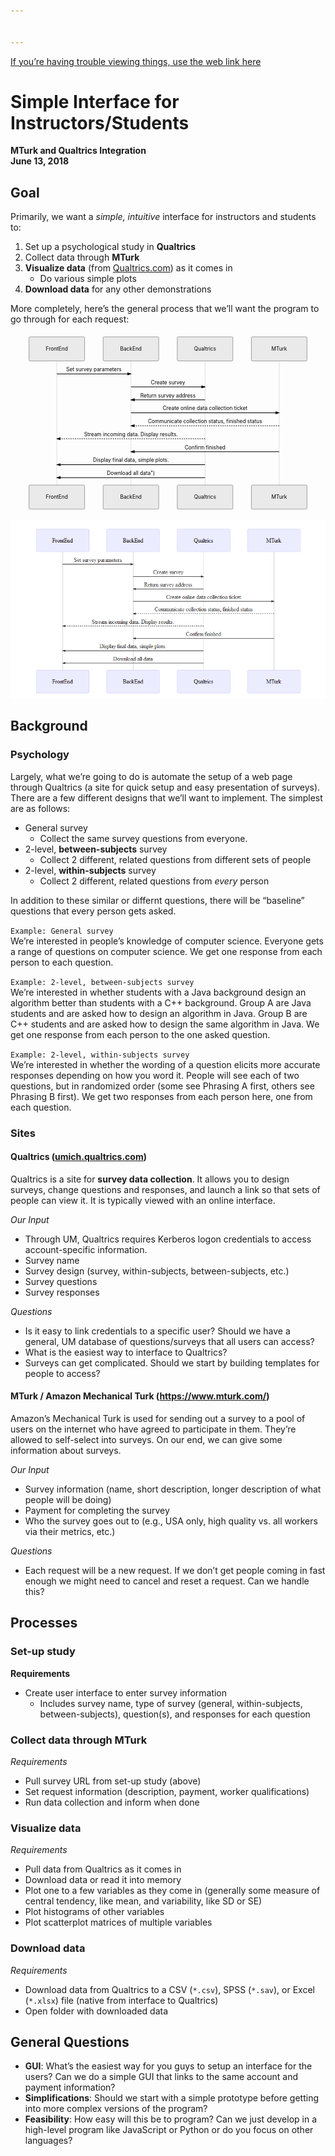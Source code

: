 ```yaml
---


---
```


<p><a href="https://github.com/BDVickers/UM-MTurkQualtricsIntegration/blob/master/MTurkQualtricsIntegration.md">If you’re having trouble viewing things, use the web link here</a></p>
<h1 id="simple-interface-for-instructorsstudents">Simple Interface for Instructors/Students</h1>
<p><strong>MTurk and Qualtrics Integration</strong><br>
<strong>June 13, 2018</strong></p>
<h2 id="goal">Goal</h2>
<p>Primarily, we want a <em>simple, intuitive</em> interface for instructors and students to:</p>
<ol>
<li>Set up a psychological study in <strong>Qualtrics</strong></li>
<li>Collect data through <strong>MTurk</strong></li>
<li><strong>Visualize data</strong> (from <a href="http://Qualtrics.com">Qualtrics.com</a>) as it comes in
<ul>
<li>Do various simple plots</li>
</ul>
</li>
<li><strong>Download data</strong> for any other demonstrations</li>
</ol>
<p>More completely, here’s the general process that we’ll want the program to go through for each request:</p>
<div class="mermaid"><svg xmlns="http://www.w3.org/2000/svg" id="mermaid-svg-96oIHsixjvMO6rp6" height="100%" width="100%" style="max-width:850px;" viewBox="-50 -10 850 476"><g></g><g><line id="actor1763" x1="75" y1="5" x2="75" y2="465" class="actor-line" stroke-width="0.5px" stroke="#999"></line><rect x="0" y="0" fill="#eaeaea" stroke="#666" width="150" height="65" rx="3" ry="3" class="actor"></rect><text x="75" y="32.5" dominant-baseline="central" alignment-baseline="central" class="actor" style="text-anchor: middle;"><tspan x="75" dy="0">FrontEnd</tspan></text></g><g><line id="actor1764" x1="275" y1="5" x2="275" y2="465" class="actor-line" stroke-width="0.5px" stroke="#999"></line><rect x="200" y="0" fill="#eaeaea" stroke="#666" width="150" height="65" rx="3" ry="3" class="actor"></rect><text x="275" y="32.5" dominant-baseline="central" alignment-baseline="central" class="actor" style="text-anchor: middle;"><tspan x="275" dy="0">BackEnd</tspan></text></g><g><line id="actor1765" x1="475" y1="5" x2="475" y2="465" class="actor-line" stroke-width="0.5px" stroke="#999"></line><rect x="400" y="0" fill="#eaeaea" stroke="#666" width="150" height="65" rx="3" ry="3" class="actor"></rect><text x="475" y="32.5" dominant-baseline="central" alignment-baseline="central" class="actor" style="text-anchor: middle;"><tspan x="475" dy="0">Qualtrics</tspan></text></g><g><line id="actor1766" x1="675" y1="5" x2="675" y2="465" class="actor-line" stroke-width="0.5px" stroke="#999"></line><rect x="600" y="0" fill="#eaeaea" stroke="#666" width="150" height="65" rx="3" ry="3" class="actor"></rect><text x="675" y="32.5" dominant-baseline="central" alignment-baseline="central" class="actor" style="text-anchor: middle;"><tspan x="675" dy="0">MTurk</tspan></text></g><defs><marker id="arrowhead" refX="5" refY="2" markerWidth="6" markerHeight="4" orient="auto"><path d="M 0,0 V 4 L6,2 Z"></path></marker></defs><defs><marker id="crosshead" markerWidth="15" markerHeight="8" orient="auto" refX="16" refY="4"><path fill="black" stroke="#000000" stroke-width="1px" d="M 9,2 V 6 L16,4 Z" style="stroke-dasharray: 0, 0;"></path><path fill="none" stroke="#000000" stroke-width="1px" d="M 0,1 L 6,7 M 6,1 L 0,7" style="stroke-dasharray: 0, 0;"></path></marker></defs><g><text x="175" y="93" class="messageText" style="text-anchor: middle;">Set survey parameters</text><line x1="75" y1="100" x2="275" y2="100" class="messageLine0" stroke-width="2" stroke="black" marker-end="url(#arrowhead)" style="fill: none;"></line></g><g><text x="375" y="128" class="messageText" style="text-anchor: middle;">Create survey</text><line x1="275" y1="135" x2="475" y2="135" class="messageLine0" stroke-width="2" stroke="black" marker-end="url(#arrowhead)" style="fill: none;"></line></g><g><text x="375" y="163" class="messageText" style="text-anchor: middle;">Return survey address</text><line x1="475" y1="170" x2="275" y2="170" class="messageLine0" stroke-width="2" stroke="black" marker-end="url(#arrowhead)" style="fill: none;"></line></g><g><text x="475" y="198" class="messageText" style="text-anchor: middle;">Create online data collection ticket</text><line x1="275" y1="205" x2="675" y2="205" class="messageLine0" stroke-width="2" stroke="black" marker-end="url(#arrowhead)" style="fill: none;"></line></g><g><text x="475" y="233" class="messageText" style="text-anchor: middle;">Communicate collection status, finished status</text><line x1="675" y1="240" x2="275" y2="240" class="messageLine1" stroke-width="2" stroke="black" marker-end="url(#arrowhead)" style="stroke-dasharray: 3, 3; fill: none;"></line></g><g><text x="275" y="268" class="messageText" style="text-anchor: middle;">Stream incoming data. Display results.</text><line x1="475" y1="275" x2="75" y2="275" class="messageLine1" stroke-width="2" stroke="black" marker-end="url(#arrowhead)" style="stroke-dasharray: 3, 3; fill: none;"></line></g><g><text x="475" y="303" class="messageText" style="text-anchor: middle;">Confirm finished</text><line x1="675" y1="310" x2="275" y2="310" class="messageLine0" stroke-width="2" stroke="black" marker-end="url(#arrowhead)" style="fill: none;"></line></g><g><text x="275" y="338" class="messageText" style="text-anchor: middle;">Display final data, simple plots.</text><line x1="475" y1="345" x2="75" y2="345" class="messageLine0" stroke-width="2" stroke="black" marker-end="url(#arrowhead)" style="fill: none;"></line></g><g><text x="275" y="373" class="messageText" style="text-anchor: middle;">Download all data")</text><line x1="475" y1="380" x2="75" y2="380" class="messageLine0" stroke-width="2" stroke="black" marker-end="url(#arrowhead)" style="fill: none;"></line></g><g><rect x="0" y="400" fill="#eaeaea" stroke="#666" width="150" height="65" rx="3" ry="3" class="actor"></rect><text x="75" y="432.5" dominant-baseline="central" alignment-baseline="central" class="actor" style="text-anchor: middle;"><tspan x="75" dy="0">FrontEnd</tspan></text></g><g><rect x="200" y="400" fill="#eaeaea" stroke="#666" width="150" height="65" rx="3" ry="3" class="actor"></rect><text x="275" y="432.5" dominant-baseline="central" alignment-baseline="central" class="actor" style="text-anchor: middle;"><tspan x="275" dy="0">BackEnd</tspan></text></g><g><rect x="400" y="400" fill="#eaeaea" stroke="#666" width="150" height="65" rx="3" ry="3" class="actor"></rect><text x="475" y="432.5" dominant-baseline="central" alignment-baseline="central" class="actor" style="text-anchor: middle;"><tspan x="475" dy="0">Qualtrics</tspan></text></g><g><rect x="600" y="400" fill="#eaeaea" stroke="#666" width="150" height="65" rx="3" ry="3" class="actor"></rect><text x="675" y="432.5" dominant-baseline="central" alignment-baseline="central" class="actor" style="text-anchor: middle;"><tspan x="675" dy="0">MTurk</tspan></text></g></svg></div>
<p><img src="./FlowChart.png" alt="FlowChart"></p>
<h2 id="background">Background</h2>
<h3 id="psychology">Psychology</h3>
<p>Largely, what we’re going to do is automate the setup of a web page through Qualtrics (a site for quick setup and easy presentation of surveys). There are a few different designs that we’ll want to implement. The simplest are as follows:</p>
<ul>
<li>General survey
<ul>
<li>Collect the same survey questions from everyone.</li>
</ul>
</li>
<li>2-level, <strong>between-subjects</strong> survey
<ul>
<li>Collect 2 different, related questions from different sets of people</li>
</ul>
</li>
<li>2-level, <strong>within-subjects</strong> survey
<ul>
<li>Collect 2 different, related questions from <em>every</em> person</li>
</ul>
</li>
</ul>
<p>In addition to these similar or differnt questions, there will be “baseline” questions that every person gets asked.</p>
<p><code>Example: General survey</code><br>
We’re interested in people’s knowledge of computer science. Everyone gets a range of questions on computer science. We get one response from each person to each question.</p>
<p><code>Example: 2-level, between-subjects survey</code><br>
We’re interested in whether students with a Java background design an algorithm better than students with a C++ background. Group A are Java students and are asked how to design an algorithm in Java. Group B are C++ students and are asked how to design the same algorithm in Java. We get one response from each person to the one asked question.</p>
<p><code>Example: 2-level, within-subjects survey</code><br>
We’re interested in whether the wording of a question elicits more accurate responses depending on how you word it. People will see each of two questions, but in randomized order (some see Phrasing A first, others see Phrasing B first). We get two responses from each person here, one from each question.</p>
<h3 id="sites">Sites</h3>
<h4 id="qualtrics-umich.qualtrics.com">Qualtrics (<a href="http://umich.qualtrics.com">umich.qualtrics.com</a>)</h4>
<p>Qualtrics is a site for <strong>survey data collection</strong>. It allows you to design surveys, change questions and responses, and launch a link so that sets of people can view it. It is typically viewed with an online interface.</p>
<p><em>Our Input</em></p>
<ul>
<li>Through UM, Qualtrics requires Kerberos logon credentials to access account-specific information.</li>
<li>Survey name</li>
<li>Survey design (survey, within-subjects, between-subjects, etc.)</li>
<li>Survey questions</li>
<li>Survey responses</li>
</ul>
<p><em>Questions</em></p>
<ul>
<li>Is it easy to link credentials to a specific user? Should we have a general, UM database of questions/surveys that all users can access?</li>
<li>What is the easiest way to interface to Qualtrics?</li>
<li>Surveys can get complicated. Should we start by building templates for people to access?</li>
</ul>
<h4 id="mturk--amazon-mechanical-turk-httpswww.mturk.com">MTurk / Amazon Mechanical Turk (<a href="https://www.mturk.com/">https://www.mturk.com/</a>)</h4>
<p>Amazon’s Mechanical Turk is used for sending out a survey to a pool of users on the internet who have agreed to participate in them. They’re allowed to self-select into surveys. On our end, we can give some information about surveys.</p>
<p><em>Our Input</em></p>
<ul>
<li>Survey information (name, short description, longer description of what people will be doing)</li>
<li>Payment for completing the survey</li>
<li>Who the survey goes out to (e.g., USA only, high quality vs. all workers via their metrics, etc.)</li>
</ul>
<p><em>Questions</em></p>
<ul>
<li>Each request will be a new request. If we don’t get people coming in fast enough we might need to cancel and reset a request. Can we handle this?</li>
</ul>
<h2 id="processes">Processes</h2>
<h3 id="set-up-study">Set-up study</h3>
<p><strong>Requirements</strong></p>
<ul>
<li>Create user interface to enter survey information
<ul>
<li>Includes survey name, type of survey (general, within-subjects, between-subjects), question(s), and responses for each question</li>
</ul>
</li>
</ul>
<h3 id="collect-data-through-mturk">Collect data through MTurk</h3>
<p><em>Requirements</em></p>
<ul>
<li>Pull survey URL from set-up study (above)</li>
<li>Set request information (description, payment, worker qualifications)</li>
<li>Run data collection and inform when done</li>
</ul>
<h3 id="visualize-data">Visualize data</h3>
<p><em>Requirements</em></p>
<ul>
<li>Pull data from Qualtrics as it comes in</li>
<li>Download data or read it into memory</li>
<li>Plot one to a few variables as they come in (generally some measure of central tendency, like mean, and variability, like SD or SE)</li>
<li>Plot histograms of other variables</li>
<li>Plot scatterplot matrices of multiple variables</li>
</ul>
<h3 id="download-data">Download data</h3>
<p><em>Requirements</em></p>
<ul>
<li>Download data from Qualtrics to a CSV (<code>*.csv</code>), SPSS (<code>*.sav</code>), or Excel (<code>*.xlsx</code>) file (native from interface to Qualtrics)</li>
<li>Open folder with downloaded data</li>
</ul>
<h2 id="general-questions">General Questions</h2>
<ul>
<li><strong>GUI</strong>: What’s the easiest way for you guys to setup an interface for the users? Can we do a simple GUI that links to the same account and payment information?</li>
<li><strong>Simplifications</strong>: Should we start with a simple prototype before getting into more complex versions of the program?</li>
<li><strong>Feasibility</strong>: How easy will this be to program? Can we just develop in a high-level program like JavaScript or Python or do you focus on other languages?</li>
</ul>

